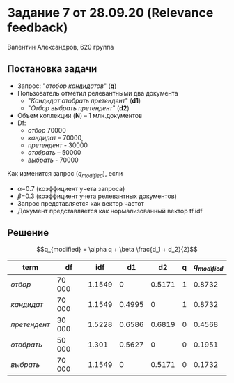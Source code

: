 # Задание 7 от 28.09.20 (Relevance feedback)

Валентин Александров, 620 группа

## Постановка задачи

- Запрос: "_отобор кандидатов_" (__q__)
- Пользователь отметил релевантными два документа
  - "_Кандидат отобрать претендент_" (__d1__)
  - "_Отбор выбрать претендент_" (__d2__)
- Объем коллекции (__N__) – 1 млн.документов
- Df: 
  - _отбор_ 70000
  - _кандидат_ – 70000,
  - _претендент_ - 30000
  - _отобрать_ – 50000
  - _выбрать_ - 70000

Как изменится запрос ($q_{modified}$), если
- $\alpha$=0.7 (коэффициент учета запроса)
- $\beta$=0.3 (коэффициент учета релевантных документов)
- Запрос представляется как вектор частот
- Документ представляется как нормализованный вектор tf.idf

## Решение

$$q_{modified} = \alpha q + \beta \frac{d_1 + d_2}{2}$$

| term         | df     | idf    | d1     | d2     | q   | $q_{modified}$ |
| ------------ | ------ | ------ | ------ | ------ | --- | -------------- |
| _отбор_      | 70 000 | 1.1549 | 0      | 0.5171 | 1   | 0.8732         |
| _кандидат_   | 70 000 | 1.1549 | 0.4995 | 0      | 1   | 0.8732         |
| _претендент_ | 30 000 | 1.5228 | 0.6586 | 0.6819 | 0   | 0.4568         |
| _отобрать_   | 50 000 | 1.301  | 0.5627 | 0      | 0   | 0.1951         |
| _выбрать_    | 70 000 | 1.1549 | 0      | 0.5171 | 0   | 0.1732         |
